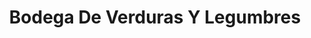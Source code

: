 ---
title: "Bodega De Verduras Y Legumbres"
url: /toluca-de-lerdo/bodega-de-verduras-y-legumbres/
shop: frutería
---